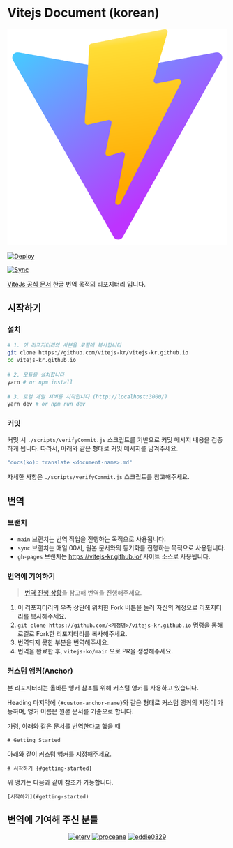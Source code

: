 # Vitejs Document (korean)

<p align="center">
  <img src="./public/logo.svg">
</p>

[![Deploy](https://github.com/vitejs-kr/vitejs-kr.github.io/actions/workflows/deploy.yml/badge.svg)](https://github.com/vitejs-kr/vitejs-kr.github.io/actions/workflows/deploy.yml)

[![Sync](https://github.com/vitejs-kr/vitejs-kr.github.io/actions/workflows/sync.yml/badge.svg)](https://github.com/vitejs-kr/vitejs-kr.github.io/actions/workflows/sync.yml)

[ViteJs 공식 문서](https://vitejs.dev/) 한글 번역 목적의 리포지터리 입니다.

## 시작하기

### 설치

```sh
# 1. 이 리포지터리의 사본을 로컬에 복사합니다
git clone https://github.com/vitejs-kr/vitejs-kr.github.io
cd vitejs-kr.github.io

# 2. 모듈을 설치합니다
yarn # or npm install

# 3. 로컬 개발 서버를 시작합니다 (http://localhost:3000/)
yarn dev # or npm run dev
```

### 커밋

커밋 시 `./scripts/verifyCommit.js` 스크립트를 기반으로 커밋 메시지 내용을 검증하게 됩니다. 따라서, 아래와 같은 형태로 커밋 메시지를 남겨주세요.

```sh
"docs(ko): translate <document-name>.md"
```

자세한 사항은 `./scripts/verifyCommit.js` 스크립트를 참고해주세요.

## 번역

### 브랜치

- `main` 브랜치는 번역 작업을 진행하는 목적으로 사용됩니다.
- `sync` 브랜치는 매일 00시, 원본 문서와의 동기화를 진행하는 목적으로 사용됩니다.
- `gh-pages` 브랜치는 https://vitejs-kr.github.io/ 사이트 소스로 사용됩니다.

### 번역에 기여하기

> [번역 진행 상황](https://github.com/vitejs-kr/vitejs-kr.github.io/discussions/1)을 참고해 번역을 진행해주세요.

1. 이 리포지터리의 우측 상단에 위치한 Fork 버튼을 눌러 자신의 계정으로 리포지터리를 복사해주세요.
2. `git clone https://github.com/<계정명>/vitejs-kr.github.io` 명령을 통해 로컬로 Fork한 리포지터리를 복사해주세요.
3. 번역되지 못한 부분을 번역해주세요.
4. 번역을 완료한 후, `vitejs-ko/main` 으로 PR을 생성해주세요.

### 커스텀 앵커(Anchor)

본 리포지터리는 올바른 앵커 참조를 위해 커스텀 앵커를 사용하고 있습니다.

Heading 마지막에 `{#custom-anchor-name}`와 같은 형태로 커스텀 앵커의 지정이 가능하며, 앵커 이름은 원본 문서를 기준으로 합니다.

가령, 아래와 같은 문서를 번역한다고 했을 때

```
# Getting Started
```

아래와 같이 커스텀 앵커를 지정해주세요.

```
# 시작하기 {#getting-started}
```

위 앵커는 다음과 같이 참조가 가능합니다.

```
[시작하기](#getting-started)
```

## 번역에 기여해 주신 분들

<p align="center">
  <a target="_blank" href="https://github.com/eterv"><img width="150" src="https://github.com/eterv.png" alt="eterv"></a>
  <a target="_blank" href="https://github.com/proceane"><img width="150" src="https://github.com/proceane.png" alt="proceane"></a>
  <a target="_blank" href="https://github.com/eddie0329"><img width="150" src="https://github.com/eddie0329.png" alt="eddie0329"></a>
</p>
